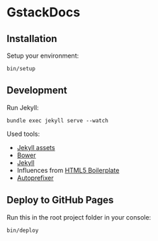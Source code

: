 # GstackDocs

## Installation

Setup your environment:

    bin/setup

## Development

Run Jekyll:

    bundle exec jekyll serve --watch

Used tools:
  - [Jekyll assets](https://github.com/jekyll/jekyll-assets)
  - [Bower](http://bower.io/)
  - [Jekyll](http://jekyllrb.com/)
  - Influences from [HTML5 Boilerplate](https://html5boilerplate.com/)
  - [Autoprefixer](https://github.com/postcss/autoprefixer)

## Deploy to GitHub Pages

Run this in the root project folder in your console:

    bin/deploy
